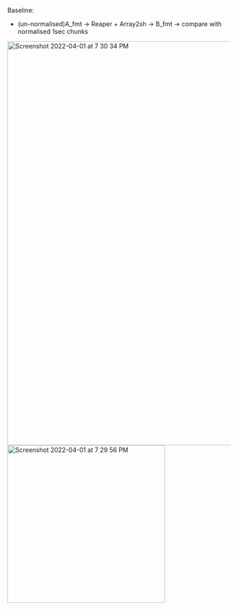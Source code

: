 Baseline: 
- (un-normalised)A_fmt -> Reaper + Array2sh -> B_fmt -> compare with normalised 1sec chunks
<img width="912" alt="Screenshot 2022-04-01 at 7 30 34 PM" src="https://user-images.githubusercontent.com/31805612/161354134-fe05ccf2-f0af-4796-a6c9-ace64ae0ce55.png">

<img width="356" alt="Screenshot 2022-04-01 at 7 29 56 PM" src="https://user-images.githubusercontent.com/31805612/161354150-264a8d15-ee83-42dd-b5f8-54871c47e2f0.png">




